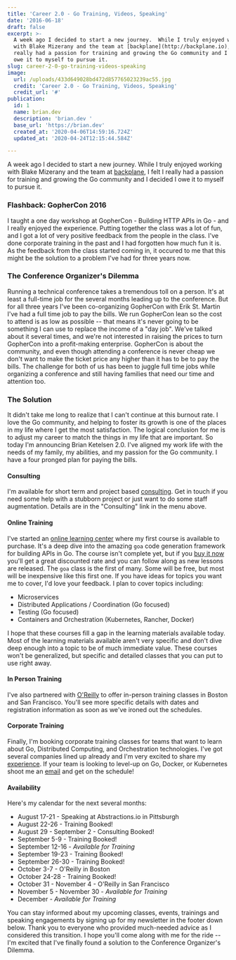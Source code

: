 ```yaml
---
title: 'Career 2.0 - Go Training, Videos, Speaking'
date: '2016-06-18'
draft: false
excerpt: >-
  A week ago I decided to start a new journey.  While I truly enjoyed working
  with Blake Mizerany and the team at [backplane](http://backplane.io), I felt I
  really had a passion for training and growing the Go community and I decided I
  owe it to myself to pursue it.
slug: career-2-0-go-training-videos-speaking
image:
  url: /uploads/433d649028bd472d857765023239ac55.jpg
  credit: 'Career 2.0 - Go Training, Videos, Speaking'
  credit_url: '#'
publication:
  id: 1
  name: brian.dev
  description: 'brian.dev '
  base_url: 'https://brian.dev'
  created_at: '2020-04-06T14:59:16.724Z'
  updated_at: '2020-04-24T12:15:44.584Z'

---
```



A week ago I decided to start a new journey.  While I truly enjoyed working with Blake Mizerany and the team at [backplane](http://backplane.io), I felt I really had a passion for training and growing the Go community and I decided I owe it to myself to pursue it.
<!--more-->
### Flashback: GopherCon 2016
I taught a one day workshop at GopherCon - Building HTTP APIs in Go - and I really enjoyed the experience.  Putting together the class was a lot of fun, and I got a lot of very positive feedback from the people in the class.  I've done corporate training in the past and I had forgotten how much fun it is.  As the feedback from the class started coming in, it occured to me that this might be the solution to a problem I've had for three years now.

### The Conference Organizer's Dilemma
Running a technical conference takes a tremendous toll on a person.  It's at least a full-time job for the several months leading up to the conference.  But for all three years I've been co-organizing GopherCon with Erik St. Martin I've had a full time job to pay the bills.  We run GopherCon lean so the cost to attend is as low as possible -- that means it's never going to be something I can use to replace the income of a "day job".  We've talked about it several times, and we're not interested in raising the prices to turn GopherCon into a profit-making enterprise.  GopherCon is about the community, and even though attending a conference is never cheap we don't want to make the ticket price any higher than it has to be to pay the bills.  The challenge for both of us has been to juggle full time jobs while organizing a conference and still having families that need our time and attention too.

### The Solution
It didn't take me long to realize that I can't continue at this burnout rate. I love the Go community, and helping to foster its growth is one of the places in my life where I get the most satisfaction.  The logical conclusion for me is to adjust my career to match the things in my life that are important.  So today I'm announcing Brian Ketelsen 2.0.  I've aligned my work life with the needs of my family, my abilities, and my passion for the Go community.  I have a four pronged plan for paying the bills.

#### Consulting
I'm available for short term and project based [consulting](https://brianketelsen.com/).  Get in touch if you need some help with a stubborn project or just want to do some staff augmentation.  Details are in the "Consulting" link in the menu above.

#### Online Training
I've started an [online learning center](http://learn.brianketelsen.com) where my first course is available to purchase.  It's a deep dive into the amazing `goa` code generation framework for building APIs in Go.  The course isn't complete yet, but if you [buy it now](http://learn.brianketelsen.com/courses/master-api-development-with-goa?product_id=140234&coupon_code=GOAVIDEO) you'll get a great discounted rate and you can follow along as new lessons are released.  The `goa` class is the first of many.  Some will be free, but most will be inexpensive like this first one.  If you have ideas for topics you want me to cover, I'd love your feedback.  I plan to cover topics including:

* Microservices
* Distributed Applications / Coordination (Go focused)
* Testing (Go focused)
* Containers and Orchestration (Kubernetes, Rancher, Docker)

I hope that these courses fill a gap in the learning materials available today.  Most of the learning materials available aren't very specific and don't dive deep enough into a topic to be of much immediate value.  These courses won't be generalized, but specific and detailed classes that you can put to use right away.

#### In Person Training
I've also partnered with [O'Reilly](http://oreilly.com) to offer in-person training classes in Boston and San Francisco.  You'll see more specific details with dates and registration information as soon as we've ironed out the schedules.  

#### Corporate Training
Finally, I'm booking corporate training classes for teams that want to learn about Go, Distributed Computing, and Orchestration technologies.  I've got several companies lined up already and I'm very excited to share my [experience](/about).  If your team is looking to level-up on Go, Docker, or Kubernetes shoot me an [email](me@brianketelsen.com) and get on the schedule!

#### Availability

Here's my calendar for the next several months:

* August 17-21 - Speaking at Abstractions.io in Pittsburgh
* August 22-26 - Training Booked!
* August 29 - September 2 - Consulting Booked!
* September 5-9 - Training Booked!
* September 12-16 - *Available for Training*
* September 19-23 - Training Booked!
* September 26-30 - Training Booked!
* October 3-7 - O'Reilly in Boston 
* October 24-28 - Training Booked!
* October 31 - November 4 - O'Reilly in San Francisco
* November 5 - November 30 - *Available for Training*
* December - *Available for Training*

You can stay informed about my upcoming classes, events, trainings and speaking engagements by signing up for my newsletter in the footer down below. Thank you to everyone who provided much-needed advice as I considered this transition.  I hope you'll come along with me for the ride -- I'm excited that I've finally found a solution to the Conference Organizer's Dilemma. 


